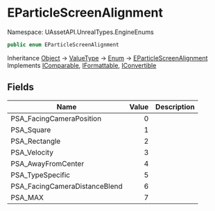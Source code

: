 # EParticleScreenAlignment

Namespace: UAssetAPI.UnrealTypes.EngineEnums

```csharp
public enum EParticleScreenAlignment
```

Inheritance [Object](https://docs.microsoft.com/en-us/dotnet/api/system.object) → [ValueType](https://docs.microsoft.com/en-us/dotnet/api/system.valuetype) → [Enum](https://docs.microsoft.com/en-us/dotnet/api/system.enum) → [EParticleScreenAlignment](./uassetapi.unrealtypes.engineenums.eparticlescreenalignment.md)<br>
Implements [IComparable](https://docs.microsoft.com/en-us/dotnet/api/system.icomparable), [IFormattable](https://docs.microsoft.com/en-us/dotnet/api/system.iformattable), [IConvertible](https://docs.microsoft.com/en-us/dotnet/api/system.iconvertible)

## Fields

| Name | Value | Description |
| --- | --: | --- |
| PSA_FacingCameraPosition | 0 |  |
| PSA_Square | 1 |  |
| PSA_Rectangle | 2 |  |
| PSA_Velocity | 3 |  |
| PSA_AwayFromCenter | 4 |  |
| PSA_TypeSpecific | 5 |  |
| PSA_FacingCameraDistanceBlend | 6 |  |
| PSA_MAX | 7 |  |
